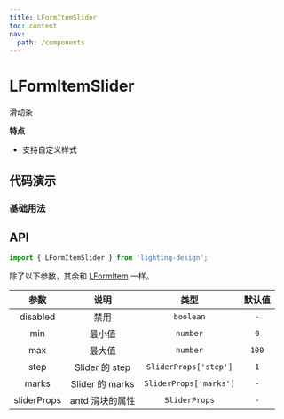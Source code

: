 ```yaml
---
title: LFormItemSlider
toc: content
nav:
  path: /components
---
```


# LFormItemSlider

滑动条

**特点**

- 支持自定义样式

## 代码演示

### 基础用法

<code src='./demos/demo.tsx' ></code>

## API

```ts
import { LFormItemSlider } from 'lighting-design';
```

除了以下参数，其余和 [LFormItem](/components/form-item#api) 一样。

|    参数     |      说明       |          类型          | 默认值 |
| :---------: | :-------------: | :--------------------: | :----: |
|  disabled   |      禁用       |       `boolean`        |  `-`   |
|     min     |     最小值      |        `number`        |  `0`   |
|     max     |     最大值      |        `number`        | `100`  |
|    step     | Slider 的 step  | `SliderProps['step']`  |  `1`   |
|    marks    | Slider 的 marks | `SliderProps['marks']` |  `-`   |
| sliderProps | antd 滑块的属性 |     `SliderProps`      |  `-`   |
